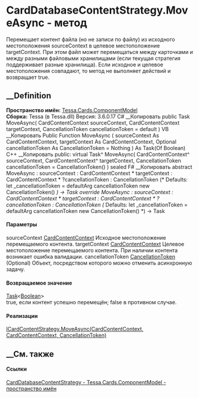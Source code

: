 # CardDatabaseContentStrategy.MoveAsync - метод
Перемещает контент файла (но не записи по файлу) из исходного местоположения
sourceContext в целевое местоположение targetContext. При этом файл может
перемещаться между карточками и между разными файловыми хранилищами (если
текущая стратегия поддерживает разные хранилища). Если исходное и целевое
местоположения совпадают, то метод не выполняет действий и возвращает true.
## __Definition
 **Пространство имён:**
[Tessa.Cards.ComponentModel](N_Tessa_Cards_ComponentModel.htm)  
 **Сборка:** Tessa (в Tessa.dll) Версия: 3.6.0.17
C# __Копировать
     public Task<bool> MoveAsync(
    	CardContentContext sourceContext,
    	CardContentContext targetContext,
    	CancellationToken cancellationToken = default
    )
VB __Копировать
     Public Function MoveAsync ( 
    	sourceContext As CardContentContext,
    	targetContext As CardContentContext,
    	Optional cancellationToken As CancellationToken = Nothing
    ) As Task(Of Boolean)
C++ __Копировать
     public:
    virtual Task<bool>^ MoveAsync(
    	CardContentContext^ sourceContext, 
    	CardContentContext^ targetContext, 
    	CancellationToken cancellationToken = CancellationToken()
    ) sealed
F# __Копировать
     abstract MoveAsync : 
            sourceContext : CardContentContext * 
            targetContext : CardContentContext * 
            ?cancellationToken : CancellationToken 
    (* Defaults:
            let _cancellationToken = defaultArg cancellationToken new CancellationToken()
    *)
    -> Task<bool> 
    override MoveAsync : 
            sourceContext : CardContentContext * 
            targetContext : CardContentContext * 
            ?cancellationToken : CancellationToken 
    (* Defaults:
            let _cancellationToken = defaultArg cancellationToken new CancellationToken()
    *)
    -> Task<bool> 
#### Параметры
sourceContext
[CardContentContext](T_Tessa_Cards_ComponentModel_CardContentContext.htm)
    Исходное местоположение перемещаемого контента.
targetContext
[CardContentContext](T_Tessa_Cards_ComponentModel_CardContentContext.htm)
    Целевое местоположение перемещаемого контента. При наличии контента возникает ошибка валидации.
cancellationToken
[CancellationToken](https://learn.microsoft.com/dotnet/api/system.threading.cancellationtoken)
(Optional)
    Объект, посредством которого можно отменить асинхронную задачу.
#### Возвращаемое значение
[Task](https://learn.microsoft.com/dotnet/api/system.threading.tasks.task-1)<[Boolean](https://learn.microsoft.com/dotnet/api/system.boolean)>  
true, если контент успешно перемещён; false в противном случае.
#### Реализации
[ICardContentStrategy.MoveAsync(CardContentContext, CardContentContext,
CancellationToken)](M_Tessa_Cards_ComponentModel_ICardContentStrategy_MoveAsync.htm)  
##  __См. также
#### Ссылки
[CardDatabaseContentStrategy -
](T_Tessa_Cards_ComponentModel_CardDatabaseContentStrategy.htm)
[Tessa.Cards.ComponentModel - пространство
имён](N_Tessa_Cards_ComponentModel.htm)
